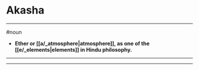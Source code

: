 # Akasha
---
#noun
- **Ether or [[a/_atmosphere|atmosphere]], as one of the [[e/_elements|elements]] in Hindu philosophy.**
---
---
